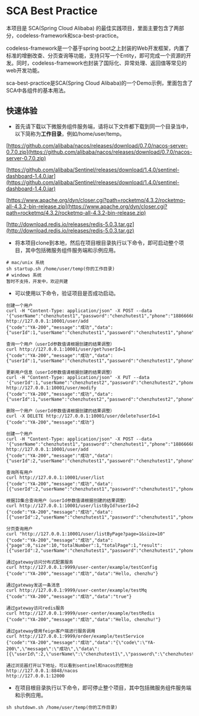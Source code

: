 # SCA Best Practice

本项目是 SCA(Spring Cloud Alibaba) 的最佳实践项目，里面主要包含了两部分，codeless-framework和sca-best-practice。

codeless-framework是一个基于spring boot之上封装的Web开发框架，内置了标准的增删改查、分页查询等功能，支持只写一个Entity，即可完成一个资源的开发。同时，codeless-framework也封装了国际化、异常处理、返回值等常见的web开发功能。

sca-best-practice是SCA(Spring Cloud Alibaba)的一个Demo示例，里面包含了SCA中各组件的基本用法。

## 快速体验

 * 首先请下载以下微服务组件服务端，请将以下文件都下载到同一个目录当中，以下简称为**工作目录**，例如/home/user/temp。

[https://github.com/alibaba/nacos/releases/download/0.7.0/nacos-server-0.7.0.zip](https://github.com/alibaba/nacos/releases/download/0.7.0/nacos-server-0.7.0.zip)

[https://github.com/alibaba/Sentinel/releases/download/1.4.0/sentinel-dashboard-1.4.0.jar](https://github.com/alibaba/Sentinel/releases/download/1.4.0/sentinel-dashboard-1.4.0.jar)

[https://www.apache.org/dyn/closer.cgi?path=rocketmq/4.3.2/rocketmq-all-4.3.2-bin-release.zip](https://www.apache.org/dyn/closer.cgi?path=rocketmq/4.3.2/rocketmq-all-4.3.2-bin-release.zip)

[http://download.redis.io/releases/redis-5.0.3.tar.gz](http://download.redis.io/releases/redis-5.0.3.tar.gz)

 * 将本项目clone到本地，然后在项目根目录执行以下命令，即可启动整个项目，其中包括微服务组件服务端和示例应用。

```
# mac/unix 系统
sh startup.sh /home/user/temp(你的工作目录)
# windows 系统
暂时不支持，开发中，欢迎共建
```

 * 可以使用以下命令，验证项目是否成功启动。

```
创建一个用户
curl -H "Content-Type: application/json" -X POST --data '{"userName":"chenzhutest1","password":"chenzhutest1","phone":"18866668888"}' http://127.0.0.1:10001/user/add
{"code":"YA-200","message":"成功","data":{"userId":1,"userName":"chenzhutest1","password":"chenzhutest1","phone":"18866668888"}}

查询一个用户（userId参数值请根据创建的结果调整）
curl http://127.0.0.1:10001/user/get?userId=1
{"code":"YA-200","message":"成功","data":{"userId":1,"userName":"chenzhutest1","password":"chenzhutest1","phone":"18866668888"}}

更新用户信息（userId参数值请根据创建的结果调整）
curl -H "Content-Type: application/json" -X PUT --data '{"userId":1,"userName":"chenzhutest2","password":"chenzhutest2","phone":"18888888888"}' http://127.0.0.1:10001/user/modify
{"code":"YA-200","message":"成功","data":{"userId":1,"userName":"chenzhutest2","password":"chenzhutest2","phone":"18888888888"}}

删除一个用户（userId参数值请根据创建的结果调整）
curl -X DELETE http://127.0.0.1:10001/user/delete?userId=1
{"code":"YA-200","message":"成功"}

创建一个用户
curl -H "Content-Type: application/json" -X POST --data '{"userName":"chenzhutest1","password":"chenzhutest1","phone":"18866668888"}' http://127.0.0.1:10001/user/add
{"code":"YA-200","message":"成功","data":{"userId":2,"userName":"chenzhutest1","password":"chenzhutest1","phone":"18866668888"}}

查询所有用户
curl http://127.0.0.1:10001/user/list
{"code":"YA-200","message":"成功","data":[{"userId":2,"userName":"chenzhutest1","password":"chenzhutest1","phone":"18866668888"}]}

根据ID集合查询用户（userId参数值请根据创建的结果调整）
curl http://127.0.0.1:10001/user/listById?userId=2
{"code":"YA-200","message":"成功","data":[{"userId":2,"userName":"chenzhutest1","password":"chenzhutest1","phone":"18866668888"}]}

分页查询用户
curl "http://127.0.0.1:10001/user/listByPage?page=1&size=10"
{"code":"YA-200","message":"成功","data":{"page":0,"size":10,"totalNumber":1,"totalPage":1,"result":[{"userId":2,"userName":"chenzhutest1","password":"chenzhutest1","phone":"18866668888"}]}}

通过gateway访问分布式配置服务
curl http://127.0.0.1:9999/user-center/example/testConfig
{"code":"YA-200","message":"成功","data":"Hello, chenzhu"}

通过gateway发送一条消息
curl http://127.0.0.1:9999/user-center/example/testMq
{"code":"YA-200","message":"成功","data":"true"}

通过gateway访问redis服务
curl http://127.0.0.1:9999/user-center/example/testRedis
{"code":"YA-200","message":"成功","data":"Hello, chenzhu!"}

通过gateway使用feign客户端进行服务调用
curl http://127.0.0.1:9999/order/example/testService
{"code":"YA-200","message":"成功","data":"{\"code\":\"YA-200\",\"message\":\"成功\",\"data\":[{\"userId\":2,\"userName\":\"chenzhutest1\",\"password\":\"chenzhutest1\",\"phone\":\"18866668888\"}]}"}

通过浏览器打开以下地址，可以看到sentinel和nacos的控制台
http://127.0.0.1:8848/nacos
http://127.0.0.1:12000
```

 * 在项目根目录执行以下命令，即可停止整个项目，其中包括微服务组件服务端和示例应用。

```
sh shutdown.sh /home/user/temp(你的工作目录)
```
